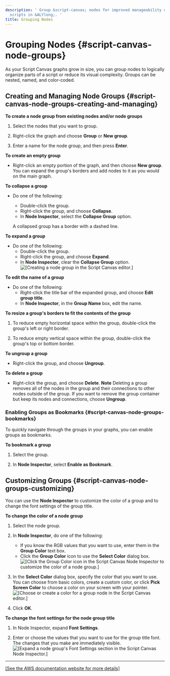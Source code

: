 ```yaml
---
description: ' Group &script-canvas; nodes for improved manageability of your visual
  scripts in &ALYlong;. '
title: Grouping Nodes
---
```

# Grouping Nodes {#script-canvas-node-groups}

As your Script Canvas graphs grow in size, you can group nodes to logically organize parts of a script or reduce its visual complexity\. Groups can be nested, named, and color\-coded\.

## Creating and Managing Node Groups {#script-canvas-node-groups-creating-and-managing}

**To create a node group from existing nodes and/or node groups**

1. Select the nodes that you want to group\.

1. Right\-click the graph and choose **Group** or **New group**\.

1. Enter a name for the node group, and then press **Enter**\.

**To create an empty group**
+ Right\-click an empty portion of the graph, and then choose **New group**\. You can expand the group's borders and add nodes to it as you would on the main graph\.

**To collapse a group**
+ Do one of the following:
  + Double\-click the group\.
  + Right\-click the group, and choose **Collapse**\.
  + In **Node Inspector**, select the **Collapse Group** option\.

  A collapsed group has a border with a dashed line\.

**To expand a group**
+ Do one of the following:
  + Double\-click the group\.
  + Right\-click the group, and choose **Expand**\.
  + In **Node Inspector**, clear the **Collapse Group** option\.
![\[Creating a node group in the Script Canvas editor.\]](/images/shared/shared-script-canvas-node-groups-1.gif)

**To edit the name of a group**
+ Do one of the following:
  + Right\-click the title bar of the expanded group, and choose **Edit group title**\.
  + In **Node Inspector**, in the **Group Name** box, edit the name\.

**To resize a group's borders to fit the contents of the group**

1. To reduce empty horizontal space within the group, double\-click the group's left or right border\.

1. To reduce empty vertical space within the group, double\-click the group's top or bottom border\.

**To ungroup a group**
+ Right\-click the group, and choose **Ungroup**\.

**To delete a group**
+ Right\-click the group, and choose **Delete**\.
**Note**
Deleting a group removes all of the nodes in the group and their connections to other nodes outside of the group\. If you want to remove the group container but keep its nodes and connections, choose **Ungroup**\.

### Enabling Groups as Bookmarks {#script-canvas-node-groups-bookmarks}

To quickly navigate through the groups in your graphs, you can enable groups as bookmarks\.

**To bookmark a group**

1. Select the group\.

1. In **Node Inspector**, select **Enable as Bookmark**\.

## Customizing Groups {#script-canvas-node-groups-customizing}

You can use the **Node Inspector** to customize the color of a group and to change the font settings of the group title\.

**To change the color of a node group**

1. Select the node group\.

1. In **Node Inspector**, do one of the following:
   + If you know the RGB values that you want to use, enter them in the **Group Color** text box\.
   + Click the **Group Color** icon to use the **Select Color** dialog box\.
![\[Click the Group Color icon in the Script Canvas Node Inspector to customize the color of a node group.\]](/images/userguide/scripting/script-canvas/script-canvas-node-groups-2.png)

1. In the **Select Color** dialog box, specify the color that you want to use\. You can choose from basic colors, create a custom color, or click **Pick Screen Color** to choose a color on your screen with your pointer\.
![\[Choose or create a color for a group node in the Script Canvas editor.\]](/images/userguide/scripting/script-canvas/script-canvas-node-groups-3.png)

1. Click **OK**\.

**To change the font settings for the node group title**

1. In Node Inspector, expand **Font Settings**\.

1. Enter or choose the values that you want to use for the group title font\. The changes that you make are immediately visible\.
![\[Expand a node group's Font Settings section in the Script Canvas Node Inspector.\]](/images/userguide/scripting/script-canvas/script-canvas-node-groups-4.png)
****
[\[See the AWS documentation website for more details\]](/docs/userguide/scripting/scriptcanvas/node-groups)